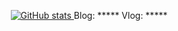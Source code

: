<p align=center>
  <a href="https://github.com/anuraghazra/github-readme-stats">
    <img src="https://github-readme-stats.vercel.app/api?username=AhmirZhang&show_icons=true&include_all_commits=true&theme=tokyonight" alt="GitHub stats">
  </a>
  Blog: *****
  Vlog: *****
</p>
